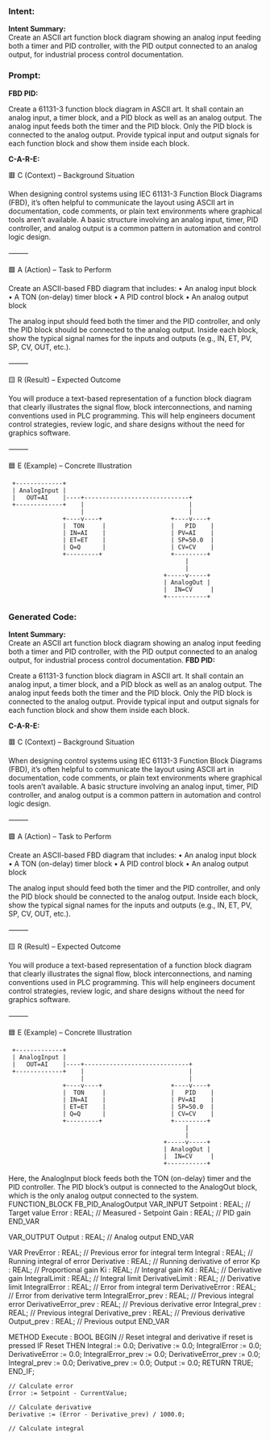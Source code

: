 ### Intent:
**Intent Summary:**  
Create an ASCII art function block diagram showing an analog input feeding both a timer and PID controller, with the PID output connected to an analog output, for industrial process control documentation.

### Prompt:
**FBD PID:**

Create a 61131-3 function block diagram in ASCII art. It shall contain an analog input, a timer block, and a PID block as well as an analog output. The analog input feeds both the timer and the PID block. Only the PID block is connected to the analog output. Provide typical input and output signals for each function block and show them inside each block.

**C-A-R-E:**

🟥 C (Context) – Background Situation

When designing control systems using IEC 61131-3 Function Block Diagrams (FBD), it’s often helpful to communicate the layout using ASCII art in documentation, code comments, or plain text environments where graphical tools aren’t available. A basic structure involving an analog input, timer, PID controller, and analog output is a common pattern in automation and control logic design.

⸻

🟩 A (Action) – Task to Perform

Create an ASCII-based FBD diagram that includes:
	•	An analog input block
	•	A TON (on-delay) timer block
	•	A PID control block
	•	An analog output block

The analog input should feed both the timer and the PID controller, and only the PID block should be connected to the analog output. Inside each block, show the typical signal names for the inputs and outputs (e.g., IN, ET, PV, SP, CV, OUT, etc.).

⸻

🟨 R (Result) – Expected Outcome

You will produce a text-based representation of a function block diagram that clearly illustrates the signal flow, block interconnections, and naming conventions used in PLC programming. This will help engineers document control strategies, review logic, and share designs without the need for graphics software.

⸻

🟦 E (Example) – Concrete Illustration

     +-------------+      
     | AnalogInput |      
     |   OUT=AI    |----+-----------------------------+       
     +-------------+    |                             |       
                        |                             |       
                   +----v----+                   +----v----+   
                   |  TON     |                  |   PID    |   
                   | IN=AI    |                  | PV=AI    |   
                   | ET=ET    |                  | SP=50.0  |   
                   | Q=Q      |                  | CV=CV    |   
                   +---------+                   +---------+   
                                                     |         
                                                     |         
                                               +-----v-----+    
                                               | AnalogOut |    
                                               |  IN=CV     |    
                                               +-----------+

### Generated Code:
**Intent Summary:**  
Create an ASCII art function block diagram showing an analog input feeding both a timer and PID controller, with the PID output connected to an analog output, for industrial process control documentation.
**FBD PID:**

Create a 61131-3 function block diagram in ASCII art. It shall contain an analog input, a timer block, and a PID block as well as an analog output. The analog input feeds both the timer and the PID block. Only the PID block is connected to the analog output. Provide typical input and output signals for each function block and show them inside each block.

**C-A-R-E:**

🟥 C (Context) – Background Situation

When designing control systems using IEC 61131-3 Function Block Diagrams (FBD), it’s often helpful to communicate the layout using ASCII art in documentation, code comments, or plain text environments where graphical tools aren’t available. A basic structure involving an analog input, timer, PID controller, and analog output is a common pattern in automation and control logic design.

⸻

🟩 A (Action) – Task to Perform

Create an ASCII-based FBD diagram that includes:
	•	An analog input block
	•	A TON (on-delay) timer block
	•	A PID control block
	•	An analog output block

The analog input should feed both the timer and the PID controller, and only the PID block should be connected to the analog output. Inside each block, show the typical signal names for the inputs and outputs (e.g., IN, ET, PV, SP, CV, OUT, etc.).

⸻

🟨 R (Result) – Expected Outcome

You will produce a text-based representation of a function block diagram that clearly illustrates the signal flow, block interconnections, and naming conventions used in PLC programming. This will help engineers document control strategies, review logic, and share designs without the need for graphics software.

⸻

🟦 E (Example) – Concrete Illustration

     +-------------+      
     | AnalogInput |      
     |   OUT=AI    |----+-----------------------------+       
     +-------------+    |                             |       
                        |                             |       
                   +----v----+                   +----v----+   
                   |  TON     |                  |   PID    |   
                   | IN=AI    |                  | PV=AI    |   
                   | ET=ET    |                  | SP=50.0  |   
                   | Q=Q      |                  | CV=CV    |   
                   +---------+                   +---------+   
                                                     |         
                                                     |         
                                               +-----v-----+    
                                               | AnalogOut |    
                                               |  IN=CV     |    
                                               +-----------+    

Here, the AnalogInput block feeds both the TON (on-delay) timer and the PID controller. The PID block’s output is connected to the AnalogOut block, which is the only analog output connected to the system.
FUNCTION_BLOCK FB_PID_AnalogOutput
VAR_INPUT
    Setpoint : REAL; // Target value
    Error : REAL;   // Measured - Setpoint
    Gain : REAL;    // PID gain
END_VAR

VAR_OUTPUT
    Output : REAL; // Analog output
END_VAR

VAR
    PrevError : REAL; // Previous error for integral term
    Integral : REAL;   // Running integral of error
    Derivative : REAL; // Running derivative of error
    Kp : REAL;         // Proportional gain
    Ki : REAL;         // Integral gain
    Kd : REAL;         // Derivative gain
    IntegralLimit : REAL; // Integral limit
    DerivativeLimit : REAL; // Derivative limit
    IntegralError : REAL; // Error from integral term
    DerivativeError : REAL; // Error from derivative term
    IntegralError_prev : REAL; // Previous integral error
    DerivativeError_prev : REAL; // Previous derivative error
    Integral_prev : REAL; // Previous integral
    Derivative_prev : REAL; // Previous derivative
    Output_prev : REAL; // Previous output
END_VAR

METHOD Execute : BOOL
BEGIN
    // Reset integral and derivative if reset is pressed
    IF Reset THEN
        Integral := 0.0;
        Derivative := 0.0;
        IntegralError := 0.0;
        DerivativeError := 0.0;
        IntegralError_prev := 0.0;
        DerivativeError_prev := 0.0;
        Integral_prev := 0.0;
        Derivative_prev := 0.0;
        Output := 0.0;
        RETURN TRUE;
    END_IF;

    // Calculate error
    Error := Setpoint - CurrentValue;

    // Calculate derivative
    Derivative := (Error - Derivative_prev) / 1000.0;

    // Calculate integral
